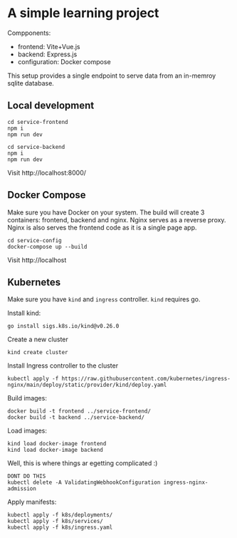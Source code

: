 # A simple learning project

Compponents:

- frontend: Vite+Vue.js
- backend: Express.js
- configuration: Docker compose

This setup provides a single endpoint to serve data from an in-memroy sqlite database.

## Local development

```
cd service-frontend
npm i
npm run dev

cd service-backend
npm i
npm run dev
```

Visit http://localhost:8000/

## Docker Compose

Make sure you have Docker on your system. The build will create 3 containers: frontend, backend and nginx. Nginx serves as a reverse proxy. Nginx is also serves the frontend code as it is a single page app.

```
cd service-config
docker-compose up --build
```

Visit http://localhost

## Kubernetes

Make sure you have `kind` and `ingress` controller. `kind` requires go.

Install kind:

```
go install sigs.k8s.io/kind@v0.26.0
```

Create a new cluster

```
kind create cluster
```

Install Ingress controller to the cluster

```
kubectl apply -f https://raw.githubusercontent.com/kubernetes/ingress-nginx/main/deploy/static/provider/kind/deploy.yaml
```

Build images:

```
docker build -t frontend ../service-frontend/
docker build -t backend ../service-backend/
```

Load images:

```
kind load docker-image frontend
kind load docker-image backend
```

Well, this is where things ar egetting complicated :)

```
DONT DO THIS
kubectl delete -A ValidatingWebhookConfiguration ingress-nginx-admission
```

Apply manifests:

```
kubectl apply -f k8s/deployments/
kubectl apply -f k8s/services/
kubectl apply -f k8s/ingress.yaml
```
